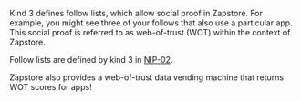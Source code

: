 Кind 3 defines follow lists, which allow social proof in Zapstore. For example, you might see three of your follows that also use a particular app.
This social proof is referred to as web-of-trust (WOT) within the context of Zapstore. 

Follow lists are defined by kind 3 in [NIP-02](https://github.com/nostr-protocol/nips/blob/master/02.md).

Zapstore also provides a web-of-trust data vending machine that returns WOT scores for apps!
